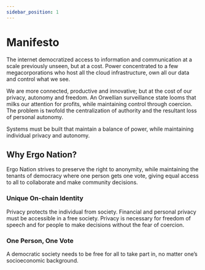 ```yaml
---
sidebar_position: 1
---
```


# Manifesto

The internet democratized access to information and communication at a scale previously unseen, but at a cost. Power concentrated to a few megacorporations who host all the cloud infrastructure, own all our data and control what we see. 

We are more connected, productive and innovative; but at the cost of our privacy, autonomy and freedom. An Orwellian surveillance state looms that milks our attention for profits, while maintaining control through coercion. The problem is twofold the centralization of authority and the resultant loss of personal autonomy.

Systems must be built that maintain a balance of power, while maintaining individual privacy and autonomy.


## Why Ergo Nation?

Ergo Nation strives to preserve the right to anonymity, while maintaining the tenants of democracy where one person gets one vote, giving equal access to all to collaborate and make community decisions.

### Unique On-chain Identity

Privacy protects the individual from society. Financial and personal privacy must be accessible in a free society. Privacy is necessary for freedom of speech and for people to make decisions without the fear of coercion. 

### One Person, One Vote

A democratic society needs to be free for all to take part in, no matter one’s socioeconomic background.   
